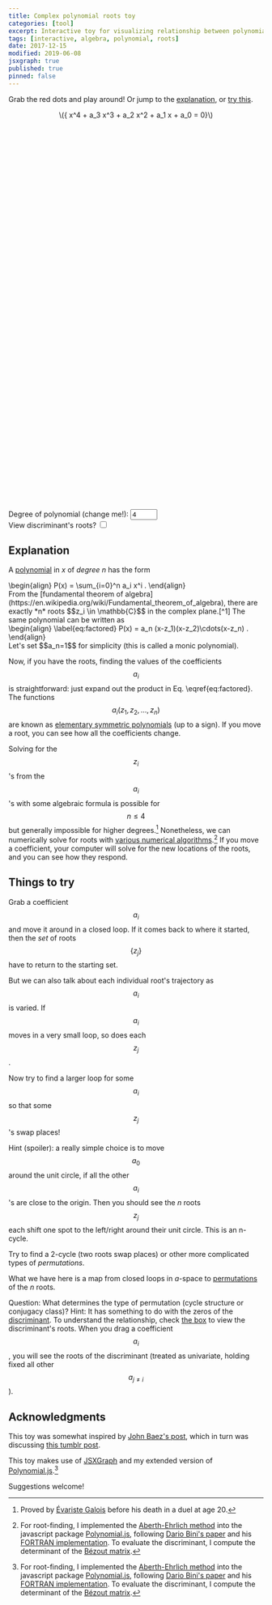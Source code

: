 ```yaml
---
title: Complex polynomial roots toy
categories: [tool]
excerpt: Interactive toy for visualizing relationship between polynomial roots and coefficients
tags: [interactive, algebra, polynomial, roots]
date: 2017-12-15
modified: 2019-06-08
jsxgraph: true
published: true
pinned: false
---
```


<!------------------------------------------------------------>

<style>
.mybox {
width: 360px;
height: 360px;
margin-bottom: 1em;
display: inline-block;
}

/* Setting height prevents height changing during re-rendering. */
.myOutputEquation {
height: 40px;
text-align: center;
}

.myDegInput {
width: 4em;
}

.myLabel {
display: inline-block;
}

.myBoxTitle {
padding: 10px;
text-decoration: underline;
}
</style>

Grab the red dots and play around! Or jump to the
[explanation](#explanation), or [try this](#things-to-try).

<div id="equationBox" class="myOutputEquation">
\({ x^4 + a_3 x^3 + a_2 x^2 + a_1 x + a_0 = 0}\)
</div>

<div id="coeffbox" class="jxgbox mybox" style="">
</div>
<div id="rootbox" class="jxgbox mybox" style="">
</div>

<form onsubmit="return false;">
<div>
<label for="degView" class="myLabel">Degree of polynomial (change me!):</label>
<input type="number" name="degView" id="degView" class="myDegInput" min="1" max="7" step="1" value="4">
</div>

<div>
<label for="viewDisc" class="myLabel">View discriminant's roots?</label>
<input type="checkbox" name="viewDisc" id="viewDisc">
</div>
</form>

<!------------------------------------------------------------>
<!-- CODE -->

<script type="text/javascript" src="{{ site.url }}/assets/js/fraction.min.js"></script>
<script type="text/javascript" src="{{ site.url }}/assets/js/complex.min.js"></script>
<script type="text/javascript" src="{{ site.url }}/assets/js/quaternion.min.js"></script>
<script type="text/javascript" src="{{ site.url }}/assets/js/polynomial.min.js"></script>

<script type="text/javascript" src="{{ site.url }}/assets/js/poly-root-toy.js"></script>

<script type="text/javascript">
  var controller = new PolyRootController("rootbox","coeffbox", "degView", "viewDisc");
</script>

## Explanation

A [polynomial](https://en.wikipedia.org/wiki/Polynomial) in *x* of
*degree n* has the form
<div>
\begin{align}
P(x) = \sum_{i=0}^n a_i x^i .
\end{align}
</div>
From the [fundamental theorem of
algebra](https://en.wikipedia.org/wiki/Fundamental_theorem_of_algebra),
there are exactly *n* roots $$z_i \in \mathbb{C}$$ in the complex
plane.[^1]  The same polynomial can be written as
<div>
\begin{align}
\label{eq:factored}
P(x) = a_n (x-z_1)(x-z_2)\cdots(x-z_n) .
\end{align}
</div>
Let's set $$a_n=1$$ for simplicity (this is called a monic
polynomial).

Now, if you have the roots, finding the values of the coefficients
$$a_i$$ is straightforward: just expand out the product in Eq. \eqref{eq:factored}.
The functions $$a_i(z_1, z_2, \ldots, z_n)$$ are known as [elementary
symmetric
polynomials](https://en.wikipedia.org/wiki/Elementary_symmetric_polynomial)
(up to a sign).  If you move a root, you can see how all the
coefficients change.

Solving for the $$z_i$$'s from the $$a_i$$'s with some algebraic
formula is possible for $$n\le 4$$ but generally impossible for higher
degrees.[^2] Nonetheless, we can numerically solve for roots
with [various numerical
algorithms](https://en.wikipedia.org/wiki/Category:Root-finding_algorithms).[^3]
If you move a coefficient, your computer will solve for the
new locations of the roots, and you can see how they respond.

## Things to try

Grab a coefficient $$a_i$$ and move it around in a closed loop.  If it
comes back to where it started, then the *set* of roots $$\{ z_j \}$$
have to return to the starting set.

But we can also talk about each individual root's trajectory as
$$a_i$$ is varied.  If $$a_i$$ moves in a very small loop, so does
each $$z_j$$.

Now try to find a larger loop for some $$a_i$$ so that some $$z_j$$'s
swap places!

Hint (spoiler): a really simple choice is to move $$a_0$$ around the
unit circle, if all the other $$a_i$$'s are close to the origin.  Then
you should see the *n* roots $$z_j$$ each shift one spot to the
left/right around their unit circle.  This is an n-cycle.

Try to find a 2-cycle (two roots swap places) or other more
complicated types of *permutations*.

What we have here is a map from closed loops in *a*-space to
[permutations](https://en.wikipedia.org/wiki/Permutation_group) of the
*n* roots.

Question: What determines the type of permutation (cycle structure or
conjugacy class)?
Hint: It has something to do with the zeros of the
[discriminant](https://en.wikipedia.org/wiki/Discriminant).
To understand the relationship, check <a href="#viewDisc">the box</a> to view the
discriminant's roots.  When you drag a coefficient $$a_i$$, you will
see the roots of the discriminant (treated as univariate, holding fixed
all other $$a_{j\neq i}$$).

## Acknowledgments

This toy was somewhat inspired by [John Baez's
post](https://plus.google.com/+johncbaez999/posts/81M1B5TCmhb), which
in turn was discussing [this tumblr
post](http://twocubes.tumblr.com/post/140680223428/same-polynomials-but-this-time-im-letting-t-vary).

This toy makes use of [JSXGraph](http://jsxgraph.uni-bayreuth.de/wp/)
and my extended version of
[Polynomial.js](https://github.com/infusion/Polynomial.js).[^3]

Suggestions welcome!

[^1]: I'm only considering $$a_i \in \mathbb{C}$$; things like
    polynomials over finite fields are trickier!

[^2]: Proved by [Évariste
    Galois](https://en.wikipedia.org/wiki/%C3%89variste_Galois) before
    his death in a duel at age 20.

[^3]: For root-finding, I implemented the [Aberth-Ehrlich
    method](https://en.wikipedia.org/wiki/Aberth_method) into the
    javascript package
    [Polynomial.js](https://github.com/infusion/Polynomial.js),
    following [Dario Bini's paper](https://doi.org/10.1007/BF02207694)
    and his [FORTRAN
    implementation](http://www.netlib.org/numeralgo/na10).
    To evaluate the discriminant, I compute the determinant of the
    [Bézout matrix](https://en.wikipedia.org/wiki/Bézout_matrix).
